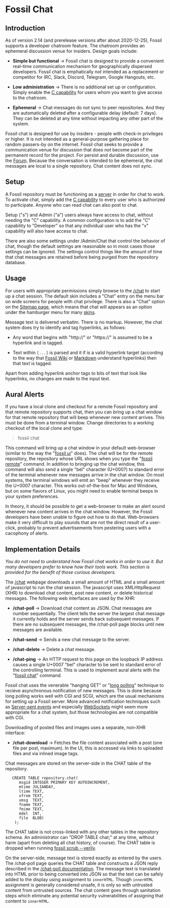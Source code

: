 # Fossil Chat

## Introduction

As of version 2.14 (and prerelease versions after about 2020-12-25),
Fossil supports a developer chatroom feature.  The chatroom provides an
ephemeral discussion venue for insiders.  Design goals include:

  *  **Simple but functional** &rarr; Fossil chat is designed to provide a
     convenient real-time communication mechanism for geographically
     dispersed developers.  Fossil chat is emphatically *not* intended
     as a replacement or 
     competitor for IRC, Slack, Discord, Telegram, Google Hangouts, etc.

  *  **Low administration** &rarr;
     There is no additional set up or configuration.
     Simply enable the [C capability](/setup_ucap_list) for users
     whom you want to give access to the chatroom.

  *  **Ephemeral** &rarr;
     Chat messages do not sync to peer repositories.  And they are
     automatically deleted after a configurable delay (default: 7 days).
     They can be deleted at any time without impacting any other part
     of the system.

Fossil chat is designed for use by insiders - people with check-in
privileges or higher.  It is not intended as a general-purpose gathering
place for random passers-by on the internet. 
Fossil chat seeks to provide a communication venue for discussion
that does *not* become part of the permanent record for the project.
For persist and durable discussion, use the [Forum](./forum.wiki).
Because the conversation is intended to be ephemeral, the chat messages
are local to a single repository.  Chat content does not sync.


## Setup

A Fossil repository must be functioning as a [server](./server/) in order
for chat to work.
To activate chat, simply add the [C capability](/setup_ucap_list)
to every user who is authorized to participate.  Anyone who can read chat
can also post to chat.

Setup ("s") and Admin ("a") users always have access to chat, without needing
the "C" capability.  A common configuration is to add the "C" capability
to "Developer" so that any individual user who has the "v" capability will
also have access to chat.

There are also some settings under /Admin/Chat that control the
behavior of chat, though the default settings are reasonable so in most
cases those settings can be ignored.  The settings control things like
the amount of time that chat messages are retained before being purged
from the repository database.

## Usage

For users with appropriate permissions simply browse to the
[/chat](/help?cmd=/chat) to start up a chat session.  The default
skin includes a "Chat" entry on the menu bar on wide screens for
people with chat privilege.  There is also a "Chat" option on
the [Sitemap page](/sitemap), which means that chat will appears
as an option under the hamburger menu for many [skins](./customskin.md).

Message text is delivered verbatim.  There is no markup.  However,
the chat system does try to identify and tag hyperlinks, as follows:

  *  Any word that begins with "http://" or "https://" is assumed
     to be a hyperlink and is tagged.

  *  Text within `[...]` is parsed and it if is a valid hyperlink
     target (according to the way that [Fossil Wiki](/wiki_rules) or
     [Markdown](/md_rules) understand hyperlinks) then that text
     is tagged.

Apart from adding hyperlink anchor tags to bits of text that look
like hyperlinks, no changes are made to the input text.

## Aural Alerts

If you have a local clone and checkout for a remote Fossil repository
and that remote repository supports chat,
then you can bring up a chat window for that remote repository
that will beep whenever new content arrives.  This must be done from a
terminal window.
Change directories to a working checkout of the local clone and type:

>    fossil chat

This command will bring up a chat window in your default web-browser
(similar to the way the "[fossil ui](/help?cmd=ui)" does).   The
chat will be for the remote repository, the repository whose URL shows
when you type the "[fossil remote](/help?cmd=remote)" command.  In
addition to bringing up the chat window, this command will also
send a single "bel" character (U+0007) to standard error of the terminal
whenever new messages arrive in the chat window.  On most systems,
the terminal windows will emit an "beep" whenever they receive the U+0007
character.  This works out-of-the-box for Mac and Windows, but on some
flavors of Linux, you might need to enable terminal beeps in your system
preferences.

In theory, it should be possible to get a web-browser to make an alert
sound whenever new content arrives in the chat window.  However, the
Fossil developers have been unable to figure out how to do that.
Web-browsers make it very difficult to play sounds that are
not the direct result of a user-click, probably to prevent
advertisements from pestering users with a cacophony of alerts.


## Implementation Details

*You do not need to understand how Fossil chat works in order to use it.
But many developers prefer to know how their tools work.
This section is provided for the benefit of those curious developers.*

The [/chat](/help?cmd=/chat) webpage downloads a small amount of HTML
and a small amount of javascript to run the chat session.  The
javascript uses XMLHttpRequest (XHR) to download chat content, post
new content, or delete historical messages.  The following web
interfaces are used by the XHR:

  *  **/chat-poll** &rarr;
     Download chat content as JSON.
     Chat messages are number sequentially.
     The client tells the server the largest chat message it currently
     holds and the server sends back subsequent messages.  If there
     are no subsequent messages, the /chat-poll page blocks until new
     messages are available.

  *  **/chat-send** &rarr;
     Sends a new chat message to the server.

  *  **/chat-delete** &rarr;
     Delete a chat message.

  *  **/chat-ping** &rarr;
     An HTTP request to this page on the loopback IP address causes
     a single U+0007 "bel" character to be sent to standard error of
     the controlling terminal.  This is used to implement
     aural alerts with the "[fossil chat](/help?cmd=chat)" command.

Fossil chat uses the venerable "hanging GET" or 
"[long polling](wikipedia:/wiki/Push_technology#Long_polling)"
technique to recieve asynchronous notification of new messages.
This is done because long polling works well with CGI and SCGI,
which are the usual mechanisms for setting up a Fossil server.
More advanced notification techniques such as 
[Server-sent events](wikipedia:/wiki/Server-sent_events) and especially
[WebSockets](wikipedia:/wiki/WebSocket) might seem more appropriate for
a chat system, but those technologies are not compatible with CGI.

Downloading of posted files and images uses a separate, non-XHR interface:

  * **/chat-download** &rarr;
    Fetches the file content associated with a post (one file per
    post, maximum). In the UI, this is accessed via links to uploaded
    files and via inlined image tags.

Chat messages are stored on the server-side in the CHAT table of
the repository.

~~~
   CREATE TABLE repository.chat(
      msgid INTEGER PRIMARY KEY AUTOINCREMENT,
      mtime JULIANDAY,
      ltime TEXT,
      xfrom TEXT,
      xmsg  TEXT,
      fname TEXT,
      fmime TEXT,
      mdel  INT,
      file  BLOB)
    );
~~~

The CHAT table is not cross-linked with any other tables in the repository
schema.  An administrator can "DROP TABLE chat;" at any time, without
harm (apart from deleting all chat history, of course).  The CHAT table
is dropped when running [fossil scrub --verily](/help?cmd=scrub).

On the server-side, message text is stored exactly as entered by the
users.  The /chat-poll page queries the CHAT table and constructs a
JSON reply described in the [/chat-poll
documentation](/help?cmd=/chat-poll).  The message text is translated
into HTML prior to being converted into JSON so that the text can be
safely added to the display using assignment to `innerHTML`. Though
`innerHTML` assignment is generally considered unsafe, it is only so
with untrusted content from untrusted sources. The chat content goes
through sanitation steps which eliminate any potential security
vulnerabilities of assigning that content to `innerHTML`.
